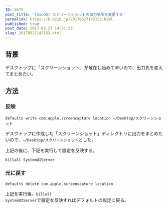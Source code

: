 ```yaml
---
ID: 3079
post_title: '[macOS] スクリーンショットの出力場所を変更する'
permalink: https://b.0218.jp/20170527142153.html
published: true
post_date: 2017-05-27 14:21:53
slug: 20170527142153.html
---
```

<h2>背景</h2>

デスクトップに「スクリーンショット」が散在し始めて辛いので、出力先を変えてまとめたい。

<h2>方法</h2>

<h3>反映</h3>

<pre><code class="language-bash">defaults write com.apple.screencapture location ~/Desktop/スクリーンショット
</code></pre>

デスクトップに作成した「スクリーンショット」ディレクトリに出力をまとめたいので、<code>~/Desktop/スクリーンショット</code>とした。

上記の後に、下記を実行して設定を反映する。

<pre><code class="language-bash">killall SystemUIServer
</code></pre>

<h3>元に戻す</h3>

<pre><code class="language-bash">defaults delete com.apple.screencapture location
</code></pre>

上記を実行後、<code>killall SystemUIServer</code>で設定を反映すればデフォルトの設定に戻る。